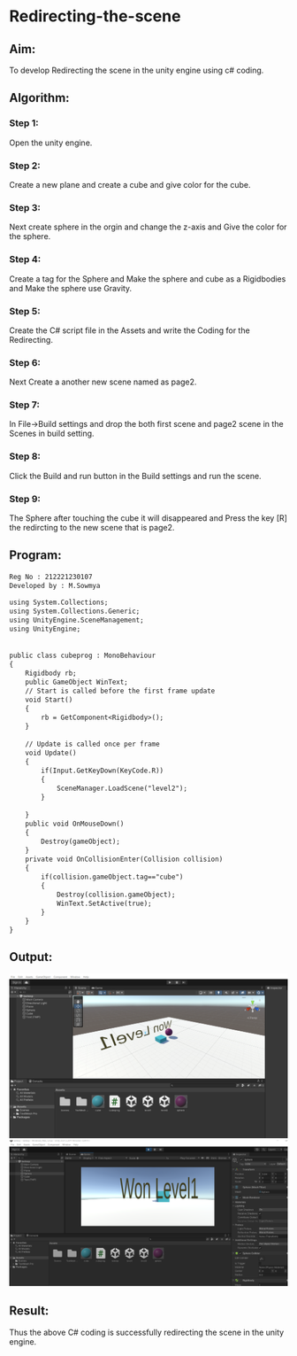 # Redirecting-the-scene

## Aim:
To develop Redirecting the scene in the unity engine using c# coding.

## Algorithm:
### Step 1:
Open the unity engine.

### Step 2:
Create a new plane and create a cube and give color for the cube.

### Step 3:
Next create sphere in the orgin and change the z-axis and Give the color for the sphere.

### Step 4:
Create a tag for the Sphere and Make the sphere and cube as a Rigidbodies and Make the sphere use Gravity.

### Step 5:
Create the C# script file in the Assets and write the Coding for the Redirecting.

### Step 6:
Next Create a another new scene named as page2.

### Step 7:
In File->Build settings and drop the both first scene and page2 scene in the Scenes in build setting.

### Step 8:
Click the Build and run button in the Build settings and run the scene.

### Step 9:
The Sphere after touching the cube it will disappeared and Press the key [R] the redircting to the new scene that is page2.

## Program:
```
Reg No : 212221230107
Developed by : M.Sowmya
```
```
using System.Collections;
using System.Collections.Generic;
using UnityEngine.SceneManagement;
using UnityEngine;


public class cubeprog : MonoBehaviour
{
    Rigidbody rb;
    public GameObject WinText;
    // Start is called before the first frame update
    void Start()
    {
        rb = GetComponent<Rigidbody>(); 
    }

    // Update is called once per frame
    void Update()
    {
        if(Input.GetKeyDown(KeyCode.R))
        {
            SceneManager.LoadScene("level2");
        }
        
    }
    public void OnMouseDown()
    {
        Destroy(gameObject);
    }
    private void OnCollisionEnter(Collision collision)
    {
        if(collision.gameObject.tag=="cube")
        {
            Destroy(collision.gameObject);
            WinText.SetActive(true);
        }
    }
}

```

## Output:
![output](./Arvr7.1.png)
![output](./arvr7.2.png)


## Result:
Thus the above C# coding is successfully redirecting the scene in the unity engine.
